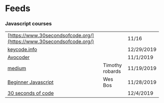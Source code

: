 # Feeds

### Javascript courses

|  |  |  |
| :--- | :--- | :--- |
| [https://www.30secondsofcode.org/](https://www.30secondsofcode.org/) |  | 11/16 |
| [keycode.info](http://keycode.info/) |  | 12/29/2019 |
| [Avocoder](https://bit.ly/2OvxFSP) |  | 11/1/2019 |
| [medium](https://medium.com/@timothyrobards) | Timothy robards | 11/19/2019 |
| [Beginner Javascript](https://courses.wesbos.com/account) | Wes Bos | 11/28/2019 |
| [30 seconds of code](%20%20https://www.30secondsofcode.org/) |  | 12/4/2019 |

